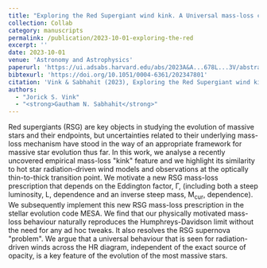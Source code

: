 ```yaml
---
title: "Exploring the Red Supergiant wind kink. A Universal mass-loss concept for massive stars"
collection: Collab
category: manuscripts
permalink: /publication/2023-10-01-exploring-the-red
excerpt: ''
date: 2023-10-01
venue: 'Astronomy and Astrophysics'
paperurl: 'https://ui.adsabs.harvard.edu/abs/2023A&A...678L...3V/abstract'
bibtexurl: 'https://doi.org/10.1051/0004-6361/202347801'
citation: 'Vink & Sabhahit (2023), Exploring the Red Supergiant wind kink. A Universal mass-loss concept for massive stars, Astronomy and Astrophysics'
authors:
  - "Jorick S. Vink"
  - "<strong>Gautham N. Sabhahit</strong>"
---
```

Red supergiants (RSG) are key objects in studying the evolution of massive stars and their endpoints, but uncertainties related to their underlying mass-loss mechanism have stood in the way of an appropriate framework for massive star evolution thus far. In this work, we analyse a recently uncovered empirical mass-loss "kink" feature and we highlight its similarity to hot star radiation-driven wind models and observations at the optically thin-to-thick transition point. We motivate a new RSG mass-loss prescription that depends on the Eddington factor, Γ, (including both a steep luminosity, L, dependence and an inverse steep mass, M<SUB>cur</SUB>, dependence). We subsequently implement this new RSG mass-loss prescription in the stellar evolution code MESA. We find that our physically motivated mass-loss behaviour naturally reproduces the Humphreys-Davidson limit without the need for any ad hoc tweaks. It also resolves the RSG supernova "problem". We argue that a universal behaviour that is seen for radiation-driven winds across the HR diagram, independent of the exact source of opacity, is a key feature of the evolution of the most massive stars.
